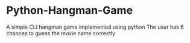 # Python-Hangman-Game
A simple CLI hangman game implemented using python
The user has 6 chances to guess the movie name correctly
